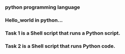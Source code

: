 ### python programming language

### Hello_world in python...

### Task 1 is a Shell script that runs a Python script.

### Task 2 is a Shell script that runs Python code.